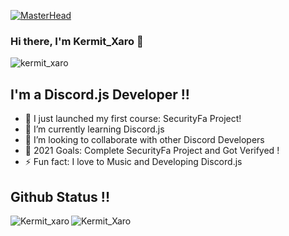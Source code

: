 [![MasterHead](https://media.discordapp.net/attachments/832678285808500738/832687690440769586/e8bb79f59a5452b181a7b22e291568c8.jpg?width=765&height=273)](https://achar.ml)
### Hi there, I'm Kermit_Xaro 👋
<p align="left"> <img src="https://komarev.com/ghpvc/?username=Kermit-xaro&label=Profile%20views&color=129e00&style=plastic" alt="kermit_xaro" /> </p>

## I'm a Discord.js Developer !!

- 🔭 I just launched my first course: SecurityFa Project!
- 🌱 I’m currently learning Discord.js
- 👯 I’m looking to collaborate with other Discord Developers
- 🥅 2021 Goals: Complete SecurityFa Project and Got Verifyed !
- ⚡ Fun fact: I love to Music and Developing Discord.js





## Github Status !!
<p><img align="left" src="https://github-readme-stats.vercel.app/api/top-langs?username=kermit-xaro&show_icons=true&locale=en&layout=compact" alt="Kermit_xaro" /></p>
<p><img align="left" src="https://github-readme-stats.vercel.app/api?username=kermit-xaro&show_icons=true&locale=en" alt="Kermit_Xaro" /></p>












[Discordserver]: https://discord.gg/A2dbATeJve
[instagram]: https://instagram.com/kermit_xaro
[soundcloud]: https://soundcloud.com/user-618298858
